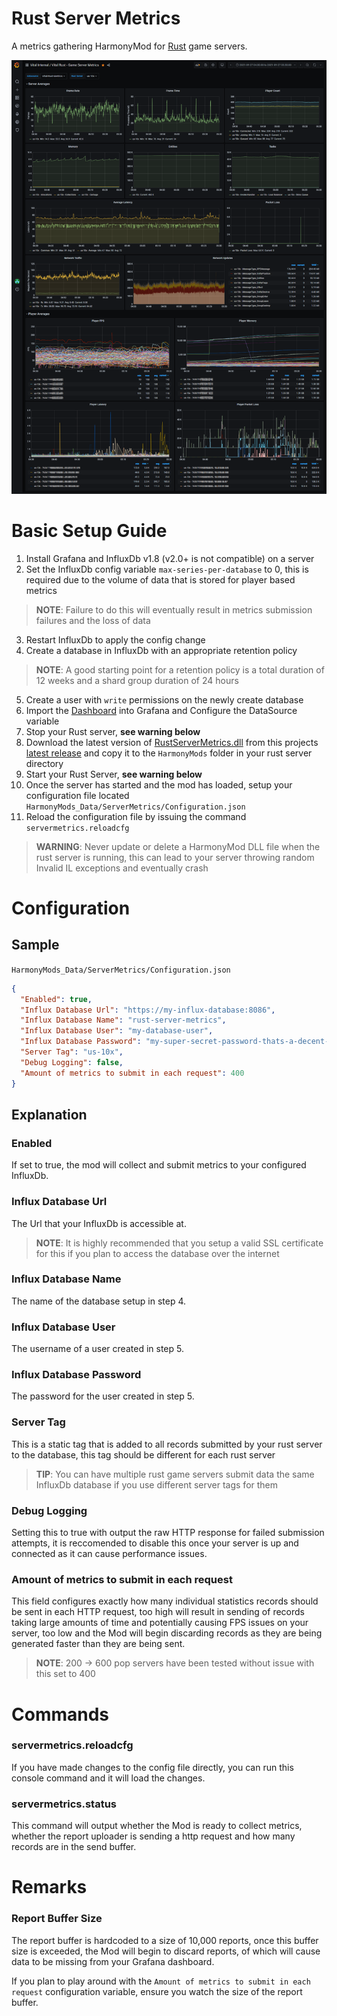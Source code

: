 # Rust Server Metrics
A metrics gathering HarmonyMod for [Rust](https://playrust.com) game servers.

![grafana-preview](.github/readme-image.png)

# Basic Setup Guide
1. Install Grafana and InfluxDb v1.8 (v2.0+ is not compatible) on a server
2. Set the InfluxDb config variable `max-series-per-database` to 0, this is required due to the volume of data that is stored for player based metrics
> **NOTE**: Failure to do this will eventually result in metrics submission failures and the loss of data
3. Restart InfluxDb to apply the config change
4. Create a database in InfluxDb with an appropriate retention policy
> **NOTE**: A good starting point for a retention policy is a total duration of 12 weeks and a shard group duration of 24 hours
5. Create a user with `write` permissions on the newly create database
6. Import the [Dashboard](https://github.com/Pinkstink-Rust/Rust-Server-Metrics/releases/latest/download/Grafana-Dashboard.json) into Grafana and Configure the DataSource variable
7. Stop your Rust server, **see warning below**
8. Download the latest version of [RustServerMetrics.dll](https://github.com/Pinkstink-Rust/Rust-Server-Metrics/releases/latest/download/RustServerMetrics.dll) from this projects [latest release](https://github.com/Pinkstink-Rust/Rust-Server-Metrics/releases/latest) and copy it to the `HarmonyMods` folder in your rust server directory
9. Start your Rust Server, **see warning below**
10. Once the server has started and the mod has loaded, setup your configuration file located `HarmonyMods_Data/ServerMetrics/Configuration.json`
11. Reload the configuration file by issuing the command `servermetrics.reloadcfg`

> **WARNING**: Never update or delete a HarmonyMod DLL file when the rust server is running, this can lead to your server throwing random Invalid IL exceptions and eventually crash

# Configuration
## Sample
 `HarmonyMods_Data/ServerMetrics/Configuration.json`
```json
{
  "Enabled": true,
  "Influx Database Url": "https://my-influx-database:8086",
  "Influx Database Name": "rust-server-metrics",
  "Influx Database User": "my-database-user",
  "Influx Database Password": "my-super-secret-password-thats-a-decent-size",
  "Server Tag": "us-10x",
  "Debug Logging": false,
  "Amount of metrics to submit in each request": 400
}
```

## Explanation
### Enabled
If set to true, the mod will collect and submit metrics to your configured InfluxDb.

### Influx Database Url
The Url that your InfluxDb is accessible at.

> **NOTE**: It is highly recommended that you setup a valid SSL certificate for this if you plan to access the database over the internet

### Influx Database Name
The name of the database setup in step 4.

### Influx Database User
The username of a user created in step 5.

### Influx Database Password
The password for the user created in step 5.

### Server Tag
This is a static tag that is added to all records submitted by your rust server to the database, this tag should be different for each rust server

> **TIP**: You can have multiple rust game servers submit data the same InfluxDb database if you use different server tags for them

### Debug Logging
Setting this to true with output the raw HTTP response for failed submission attempts, it is reccomended to disable this once your server is up and connected as it can cause performance issues.

### Amount of metrics to submit in each request
This field configures exactly how many individual statistics records should be sent in each HTTP request, too high will result in sending of records taking large amounts of time and potentially causing FPS issues on your server, too low and the Mod will begin discarding records as they are being generated faster than they are being sent.

> **NOTE**: 200 -> 600 pop servers have been tested without issue with this set to 400

# Commands
### servermetrics.reloadcfg
If you have made changes to the config file directly, you can run this console command and it will load the changes.

### servermetrics.status
This command will output whether the Mod is ready to collect metrics, whether the report uploader is sending a http request and how many records are in the send buffer.

# Remarks
### Report Buffer Size
The report buffer is hardcoded to a size of 10,000 reports, once this buffer size is exceeded, the Mod will begin to discard reports, of which will cause data to be missing from your Grafana dashboard.

If you plan to play around with the `Amount of metrics to submit in each request` configuration variable, ensure you watch the size of the report buffer.